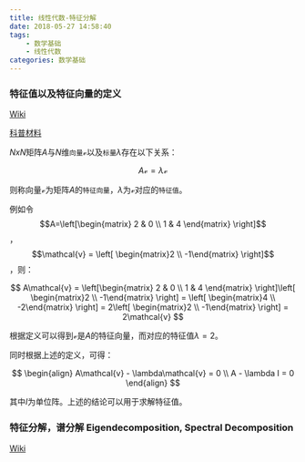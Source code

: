 ```yaml
---
title: 线性代数-特征分解
date: 2018-05-27 14:58:40
tags:
    - 数学基础
    - 线性代数
categories: 数学基础
---
```


### 特征值以及特征向量的定义

[Wiki](https://en.wikipedia.org/wiki/Eigenvalues_and_eigenvectors)

[科普材料](https://www.matongxue.com/madocs/228.html)

$NxN$矩阵$A$与$N$维`向量`$\mathcal{v}$以及`标量`$\lambda$存在以下关系：

$$
A\mathcal{v} = \lambda\mathcal{v}
$$

则称向量$\mathcal{v}$为矩阵$A$的`特征向量`，$\lambda$为$\mathcal{v}$对应的`特征值`。

例如令$$A=\left[\begin{matrix} 2 & 0 \\ 1 & 4 \end{matrix} \right]$$，$$\mathcal{v} = \left[ \begin{matrix}2 \\ -1\end{matrix} \right]$$，则：

$$
A\mathcal{v} = \left[\begin{matrix} 2 & 0 \\ 1 & 4 \end{matrix} \right]\left[ \begin{matrix}2 \\ -1\end{matrix} \right] = \left[ \begin{matrix}4 \\ -2\end{matrix} \right] = 2\left[ \begin{matrix}2 \\ -1\end{matrix} \right] = 2\mathcal{v}
$$

根据定义可以得到$\mathcal{v}$是$A$的特征向量，而对应的特征值$\lambda = 2$。

同时根据上述的定义，可得：

$$
\begin{align}
A\mathcal{v} - \lambda\mathcal{v} = 0 \\
A - \lambda I = 0
\end{align}
$$

其中$I$为单位阵。上述的结论可以用于求解特征值。

### 特征分解，谱分解 Eigendecomposition, Spectral Decomposition

[Wiki](https://en.wikipedia.org/wiki/Eigendecomposition_of_a_matrix)